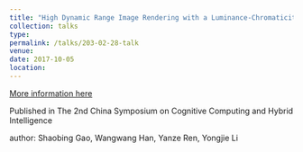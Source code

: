 ```yaml
---
title: "High Dynamic Range Image Rendering with a Luminance-Chromaticity Independent Model"
collection: talks
type: 
permalink: /talks/203-02-28-talk
venue: 
date: 2017-10-05
location: 
---
```


[More information here](https://link.springer.com/chapter/10.1007/978-3-319-23989-7_23)

Published in The 2nd China Symposium on Cognitive Computing and Hybrid Intelligence

author: Shaobing Gao, Wangwang Han, Yanze Ren, Yongjie Li